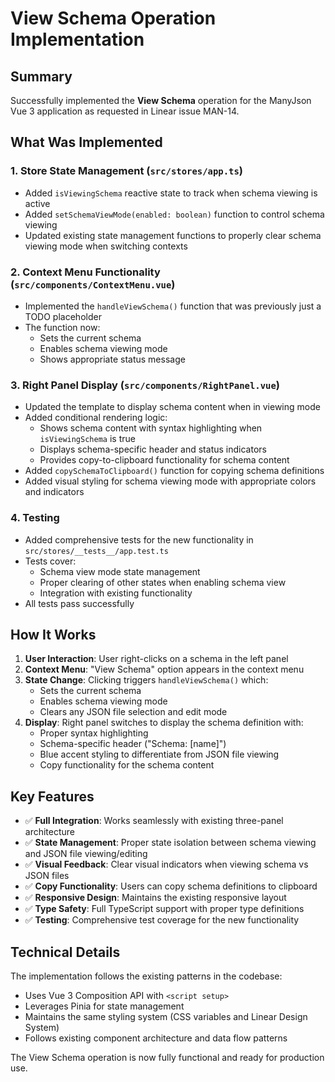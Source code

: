 # View Schema Operation Implementation

## Summary

Successfully implemented the **View Schema** operation for the ManyJson Vue 3 application as requested in Linear issue MAN-14.

## What Was Implemented

### 1. Store State Management (`src/stores/app.ts`)
- Added `isViewingSchema` reactive state to track when schema viewing is active
- Added `setSchemaViewMode(enabled: boolean)` function to control schema viewing
- Updated existing state management functions to properly clear schema viewing mode when switching contexts

### 2. Context Menu Functionality (`src/components/ContextMenu.vue`)
- Implemented the `handleViewSchema()` function that was previously just a TODO placeholder
- The function now:
  - Sets the current schema
  - Enables schema viewing mode
  - Shows appropriate status message

### 3. Right Panel Display (`src/components/RightPanel.vue`)
- Updated the template to display schema content when in viewing mode
- Added conditional rendering logic:
  - Shows schema content with syntax highlighting when `isViewingSchema` is true
  - Displays schema-specific header and status indicators
  - Provides copy-to-clipboard functionality for schema content
- Added `copySchemaToClipboard()` function for copying schema definitions
- Added visual styling for schema viewing mode with appropriate colors and indicators

### 4. Testing
- Added comprehensive tests for the new functionality in `src/stores/__tests__/app.test.ts`
- Tests cover:
  - Schema view mode state management
  - Proper clearing of other states when enabling schema view
  - Integration with existing functionality
- All tests pass successfully

## How It Works

1. **User Interaction**: User right-clicks on a schema in the left panel
2. **Context Menu**: "View Schema" option appears in the context menu
3. **State Change**: Clicking triggers `handleViewSchema()` which:
   - Sets the current schema
   - Enables schema viewing mode
   - Clears any JSON file selection and edit mode
4. **Display**: Right panel switches to display the schema definition with:
   - Proper syntax highlighting
   - Schema-specific header ("Schema: [name]")
   - Blue accent styling to differentiate from JSON file viewing
   - Copy functionality for the schema content

## Key Features

- ✅ **Full Integration**: Works seamlessly with existing three-panel architecture
- ✅ **State Management**: Proper state isolation between schema viewing and JSON file viewing/editing
- ✅ **Visual Feedback**: Clear visual indicators when viewing schema vs JSON files
- ✅ **Copy Functionality**: Users can copy schema definitions to clipboard
- ✅ **Responsive Design**: Maintains the existing responsive layout
- ✅ **Type Safety**: Full TypeScript support with proper type definitions
- ✅ **Testing**: Comprehensive test coverage for the new functionality

## Technical Details

The implementation follows the existing patterns in the codebase:
- Uses Vue 3 Composition API with `<script setup>`
- Leverages Pinia for state management
- Maintains the same styling system (CSS variables and Linear Design System)
- Follows existing component architecture and data flow patterns

The View Schema operation is now fully functional and ready for production use.